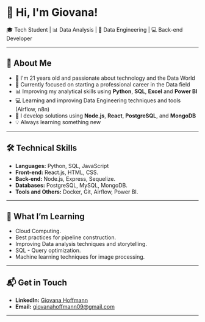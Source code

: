 # 👋 Hi, I'm Giovana!

🎓 Tech Student | 📊 Data Analysis | 🚀 Data Engineering  | 💻 Back-end Developer 

---

## 🌟 About Me
- 🎂 I'm 21 years old and passionate about technology and the Data World
- 🎯 Currently focused on starting a professional career in the Data field
- 📊 Improving my analytical skills using **Python**, **SQL**,  **Excel** and **Power BI**
- 💻 Learning and improving Data Engineering techniques and tools (Airflow, n8n)
- 🚀 I develop solutions using **Node.js**, **React**, **PostgreSQL**, and **MongoDB**
- 💡 Always learning something new

---

## 🛠️ Technical Skills
- **Languages:** Python, SQL, JavaScript
- **Front-end:** React.js, HTML, CSS.
- **Back-end:** Node.js, Express, Sequelize.
- **Databases:** PostgreSQL, MySQL, MongoDB.
- **Tools and Others:** Docker, Git, Airflow, Power BI.

---

## 🌱 What I’m Learning
- Cloud Computing. 
- Best practices for pipeline construction.
- Improving Data analysis techniques and storytelling.
- SQL - Query optimization.
- Machine learning techniques for image processing.

---

## 📬 Get in Touch
- **LinkedIn:** [Giovana Hoffmann](https://www.linkedin.com/in/giovana-hoffmann-a53987255)
- **Email:** giovanahoffmann09@gmail.com

---
